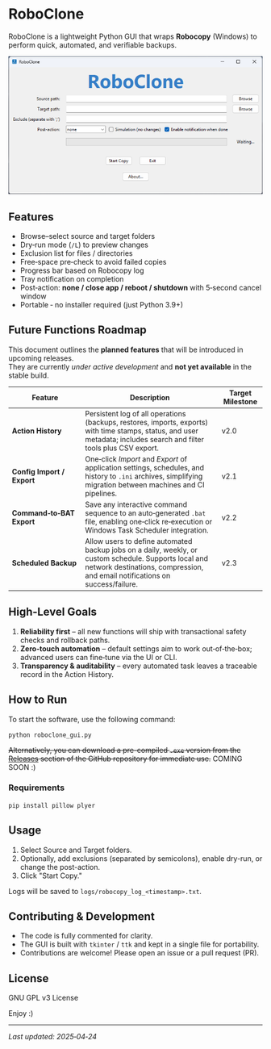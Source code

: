 # RoboClone

RoboClone is a lightweight Python GUI that wraps **Robocopy** (Windows) to perform quick, automated, and verifiable backups.

![RoboClone screenshot](docs/screenshot.png)

## Features
- Browse–select source and target folders
- Dry‑run mode (`/L`) to preview changes
- Exclusion list for files / directories
- Free‑space pre‑check to avoid failed copies
- Progress bar based on Robocopy log
- Tray notification on completion
- Post‑action: **none / close app / reboot / shutdown** with 5‑second cancel window
- Portable ‑ no installer required (just Python 3.9+)

## Future Functions Roadmap
This document outlines the **planned features** that will be introduced in upcoming releases.  
They are currently *under active development* and **not yet available** in the stable build.

| Feature | Description | Target Milestone |
|---------|-------------|------------------|
| **Action History** | Persistent log of all operations (backups, restores, imports, exports) with time stamps, status, and user metadata; includes search and filter tools plus CSV export. | v2.0 |
| **Config Import / Export** | One‑click *Import* and *Export* of application settings, schedules, and history to `.ini` archives, simplifying migration between machines and CI pipelines. | v2.1 |
| **Command‑to‑BAT Export** | Save any interactive command sequence to an auto‑generated `.bat` file, enabling one‑click re‑execution or Windows Task Scheduler integration. | v2.2 |
| **Scheduled Backup** | Allow users to define automated backup jobs on a daily, weekly, or custom schedule. Supports local and network destinations, compression, and email notifications on success/failure. | v2.3 |

## High‑Level Goals

1. **Reliability first** – all new functions will ship with transactional safety checks and rollback paths.  
2. **Zero‑touch automation** – default settings aim to work out‑of‑the‑box; advanced users can fine‑tune via the UI or CLI.  
3. **Transparency & auditability** – every automated task leaves a traceable record in the Action History.

## How to Run

To start the software, use the following command:
```
python roboclone_gui.py
```
~~Alternatively, you can download a pre-compiled `.exe` version from the [Releases](https://github.com/damiandrake0/RoboClone/releases) section of the GitHub repository for immediate use.~~ COMING SOON :)

### Requirements
```
pip install pillow plyer
```

## Usage

1. Select Source and Target folders.
2. Optionally, add exclusions (separated by semicolons), enable dry-run, or change the post-action.
3. Click "Start Copy."

Logs will be saved to `logs/robocopy_log_<timestamp>.txt`.

## Contributing & Development

- The code is fully commented for clarity.
- The GUI is built with `tkinter` / `ttk` and kept in a single file for portability.
- Contributions are welcome! Please open an issue or a pull request (PR).

## License

GNU GPL v3 License

Enjoy :)

---

*Last updated: 2025‑04‑24*
